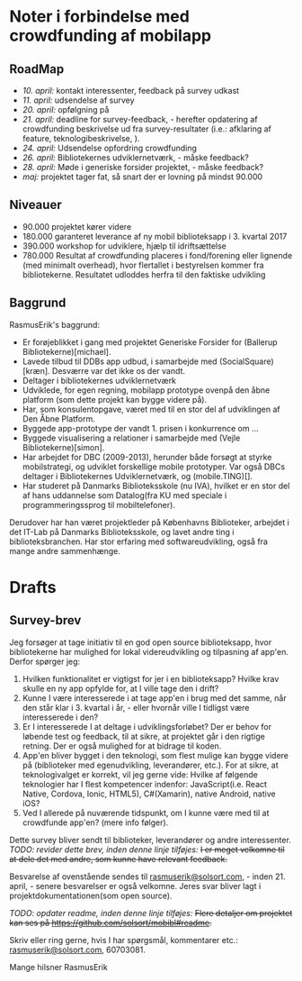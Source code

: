 # Noter i forbindelse med crowdfunding af mobilapp
## RoadMap

- _10. april:_ kontakt interessenter, feedback på survey udkast
- _11. april:_ udsendelse af survey
- _20. april:_ opfølgning på 
- _21. april:_ deadline for survey-feedback, - herefter opdatering af crowdfunding beskrivelse ud fra survey-resultater (i.e.: afklaring af feature, teknologibeskrivelse, ).
- _24. april:_ Udsendelse opfordring crowdfunding
- _26. april:_ Bibliotekernes udviklernetværk, - måske feedback?
- _28. april:_ Møde i generiske forsider projektet, - måske feedback?
- _maj:_ projektet tager fat, så snart der er lovning på mindst 90.000

## Niveauer

-  90.000 projektet kører videre
- 180.000 garanteret leverance af ny mobil biblioteksapp i 3. kvartal 2017
- 390.000 workshop for udviklere, hjælp til idriftsættelse
- 780.000 Resultat af crowdfunding placeres i fond/forening eller lignende (med minimalt overhead), hvor flertallet i bestyrelsen kommer fra bibliotekerne. Resultatet udloddes herfra til den faktiske udvikling

## Baggrund

RasmusErik's baggrund:

- Er forøjeblikket i gang med projektet Generiske Forsider for (Ballerup Bibliotekerne)[michael].
- Lavede tilbud til DDBs app udbud, i samarbejde med (SocialSquare)[kræn]. Desværre var det ikke os der vandt.
- Deltager i bibliotekernes udviklernetværk
- Udviklede, for egen regning, mobilapp prototype ovenpå den åbne platform (som dette projekt kan bygge videre på).
- Har, som konsulentopgave, været med til en stor del af udviklingen af Den Åbne Platform.
- Byggede app-prototype der vandt 1. prisen i konkurrence om ...
- Byggede visualisering a relationer i samarbejde med (Vejle Bibliotekerne)[simon].
- Har arbejdet for DBC (2009-2013), herunder både forsøgt at styrke mobilstrategi, og udviklet forskellige mobile prototyper. Var også DBCs deltager i Bibliotekernes Udviklernetværk, og (mobile.TING)[].
- Har studeret på Danmarks Biblioteksskole (nu IVA), hvilket er en stor del af hans uddannelse som Datalog(fra KU med speciale i programmeringssprog til mobiltelefoner).

Derudover har han været projektleder på Københavns Biblioteker, arbejdet i det IT-Lab på Danmarks Biblioteksskole, og lavet andre ting i biblioteksbranchen. Har stor erfaring med softwareudvikling, også fra mange andre sammenhænge.

# Drafts

## Survey-brev

Jeg forsøger at tage initiativ til en god open source biblioteksapp, hvor bibliotekerne har mulighed for lokal videreudvikling og tilpasning af app'en. Derfor spørger jeg:

1. Hvilken funktionalitet er vigtigst for jer i en biblioteksapp? Hvilke krav skulle en ny app opfylde for, at I ville tage den i drift?
2. Kunne I være interesserede i at tage app'en i brug med det samme, når den står klar i 3. kvartal i år, - eller hvornår ville I tidligst være interesserede i den?
3. Er I interesserede I at deltage i udviklingsforløbet? Der er behov for løbende test og feedback, til at sikre, at projektet går i den rigtige retning. Der er også mulighed for at bidrage til koden.
4. App'en bliver bygget i den teknologi, som flest mulige kan bygge videre på (biblioteker med egenudvikling, leverandører, etc.). For at sikre, at teknologivalget er korrekt, vil jeg gerne vide: Hvilke af følgende teknologier har I flest kompetencer indenfor: JavaScript(i.e. React Native, Cordova, Ionic, HTML5), C#(Xamarin), native Android, native iOS?
5. Ved I allerede på nuværende tidspunkt, om I kunne være med til at crowdfunde app'en? (mere info følger).

Dette survey bliver sendt til biblioteker, leverandører og andre interessenter. _TODO: revider dette brev, inden denne linje tilføjes:_ ~~I er meget velkomne til at dele det med andre, som kunne have relevant feedback.~~

Besvarelse af ovenstående sendes til rasmuserik@solsort.com, - inden 21. april, - senere besvarelser er også velkomne. Jeres svar bliver lagt i projektdokumentationen(som open source).

_TODO: opdater readme, inden denne linje tilføjes:_ ~~Flere detaljer om projektet kan ses på https://github.com/solsort/mobibl#readme.~~

Skriv eller ring gerne, hvis I har spørgsmål, kommentarer etc.: rasmuserik@solsort.com, 60703081.

Mange hilsner
RasmusErik

